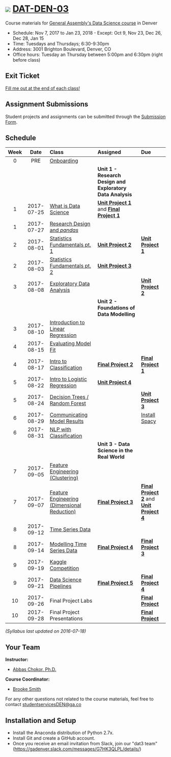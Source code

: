 # ![](https://ga-dash.s3.amazonaws.com/production/assets/logo-9f88ae6c9c3871690e33280fcf557f33.png) [DAT-DEN-03](https://github.com/ga-students/DAT-DEN-03)


Course materials for [General Assembly's Data Science course](https://generalassemb.ly/education/data-science?where=denver) in Denver


* Schedule: Nov 7, 2017 to Jan 23, 2018 - Except: Oct 9, Nov 23, Dec 26, Dec 28, Jan 15
* Time: Tuesdays and Thursdays; 6:30-9:30pm
* Address: 3001 Brighton Boulevard, Denver, CO
* Office hours: Tuesday an Thursday between 5:00pm and 6:30pm (right before class)

## Exit Ticket

[Fill me out at the end of each class!](https://goo.gl/forms/J0xipfaBslbXnnXy2)

## Assignment Submissions

Student projects and assignments can be submitted through the [Submission Form](https://goo.gl/forms/3k6YWyd65bpOsY2X2).


## Schedule

| Week | Date | Class | Assigned | Due |
|:---:|:---:|:---|:---|:---|
| 0 | PRE | [Onboarding](https://docs.google.com/document/d/1N-zVkcYfUiWuTLCqOwNihyx9ysI8JCxfe4Vh419zzGM/) | | |
| | | | **Unit 1 - Research Design and Exploratory Data Analysis** | | |
| 1 | 2017-07-25 | [What is Data Science](./lessons/lesson-01) |**[Unit Project 1](./projects/unit-projects/project-1)** and **[Final Project 1](./projects/final-projects/01-lightning-talk)**| |
| 1 | 2017-07-27| [Research Design and _pandas_](./lessons/lesson-02) | | |
| 2 | 2017-08-01 | [Statistics Fundamentals pt. 1](./lessons/lesson-03) | **[Unit Project 2](./projects/unit-projects/project-2)** | **[Unit Project 1](./projects/unit-projects/project-1)** |
| 2 | 2017-08-03 | [Statistics Fundamentals pt. 2](./lessons/lesson-04) | **[Unit Project 3](./projects/unit-projects/project-3)** | |
| 3 | 2017-08-08 | [Exploratory Data Analysis](./lessons/lesson-05) | | **[Unit Project 2](./projects/unit-projects/project-2)** |
| | | | **Unit 2 - Foundations of Data Modelling** | | |
| 3 | 2017-08-10 | [Introduction to Linear Regression](./lessons/lesson-06) | | |
| 4 | 2017-08-15 | [Evaluating Model Fit](./lessons/lesson-07) | | |
| 4 | 2017-08-17 | [Intro to Classification](./lessons/lesson-08) | **[Final Project 2](./projects/final-projects/02-experiment-writeup)** | **[Final Project 1](./projects/final-projects/01-lightning-talk)** |
| 5 | 2017-08-22 | [Intro to Logistic Regression](./lessons/lesson-09) | **[Unit Project 4](./project./projects/unit-projects/project-4)** | |
| 5 | 2017-08-24 | [Decision Trees / Random Forest](./lessons/lesson-10) | |**[Unit Project 3](./projects/unit-projects/project-3)**|
| 6 | 2017-08-29 | [Communicating Model Results](./lessons/lesson-11) | | [Install Spacy](https://spacy.io/docs/usage/) |
| 6 | 2017-08-31 | [NLP with Classification](./lessons/lesson-12) | | |
| | | | **Unit 3 - Data Science in the Real World** | | |
| 7 | 2017-09-05 | [Feature Engineering (Clustering)](./lessons/lesson-13) | | |
| 7 | 2017-09-07 | [Feature Engineering (Dimensional Reduction)](./lessons/lesson-14) | **[Final Project 3](./projects/final-projects/03-exploratory-analysis)** | **[Final Project 2](./projects/final-projects/02-experiment-writeup)** and **[Unit Project 4](./projects/unit-projects/project-4)** |
| 8 | 2017-09-12 | [Time Series Data](./lessons/lesson-15) | | |
| 8 | 2017-09-14 | [Modelling Time Series Data](./lessons/lesson-16) | **[Final Project 4](./projects/final-projects/04-notebook-rough-draft)** | **[Final Project 3](./projects/final-projects/03-exploratory-analysis)** |
| 9 | 2017-09-19 | [Kaggle Competition](./lessons/lesson-17) | | |
| 9 | 2017-09-21 | [Data Science Pipelines](./lessons/lesson-18) | **[Final Project 5](./projects/final-projects/05-presentation)** | **[Final Project 4](./projects/final-projects/04-notebook-rough-draft)** |
| 10 | 2017-09-26| Final Project Labs | | **[Final Project](./projects/final-projects/05-presentation)** |
| 10 | 2017-09-28 | Final Project Presentations | | **[Final Project](./projects/final-projects/05-presentation)** |

*(Syllabus last updated on 2016-07-18)*

## Your Team
**Instructor:**
+ [Abbas Chokor, Ph.D.](mailto:abbas.chokor@gmail.com)

**Course Coordinator:**
+ [Brooke Smith](mailto:brookes@generalassembly.ly)

For any other questions not related to the course materials, feel free to contact studentservicesDEN@ga.co

## Installation and Setup

* Install the Anaconda distribution of Python 2.7x.
* Install Git and create a GitHub account.
* Once you receive an email invitation from Slack, join our "dat3 team" (https://gadenver.slack.com/messages/G7HK3QLPL/details/)
